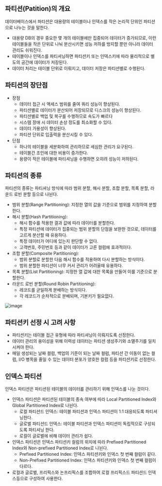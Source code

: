 ## 파티션(Patition)의 개요

데이터베이스에서 파티션은 대용량의 테이블이나 인덱스를 작은 논리적 단위인 파티션으로 나누는 것을 말한다.

- 대용량 DB의 경우 중요한 몇 개의 테이블에만 집중되어 데이터가 증가되므로, 이런 테이블들을 작은 단위로 나눠 분산시키면 성능 저하를 방지할 뿐만 아니라 데이터 관리도 쉬워진다.
- 테이블이나 인덱스를 파티셔닝하면 파티션키 또는 인덱스키에 따라 물리적으로 별도의 공간에 데이터가 저장된다.
- 데이터 처리는 테이블 단위로 이뤄지고, 데이터 저장은 파티션별로 수행된다.

## 파티션의 장단점

- 장점
  - 데이터 접근 시 액세스 범위를 줄여 쿼리 성능이 향상된다.
  - 파티션별로 데이터가 분산되어 저장되므로 디스크의 성능이 향상된다.
  - 파티션별로 백업 및 복구를 수행하므로 속도가 빠르다
  - 시스템 장애 시 데이터 손상 정도를 최소화할 수 있다.
  - 데이터 가용성이 향상된다.
  - 파티션 단위로 입출력을 분산시킬 수 있다.
- 단점
  - 하나의 테이블을 세분화하여 관리하므로 세심한 관리가 요구된다.
  - 테이블간 조인에 대한 비용이 증가한다.
  - 용량이 작은 테이블에 파티셔닝을 수행하면 오히려 성능이 저하된다.
 
## 파티션의 종류

파티션의 종류는 파티셔닝 방식에 따라 범위 분할, 해시 분할, 조합 분할, 목록 분할, 라운드 로빈 분할 등으로 나뉜다.

- 범위 분할(Range Partitioning): 지정한 열의 값을 기준으로 범위를 지정하여 분할한다.
- 해시 분할(Hash Partitioning):
  - 해시 함수를 적용한 결과 값에 따라 데이터를 분할한다.
  - 특정 파티션에 데이터가 집중되는 범위 분할의 단점을 보완한 것으로, 데이터를 고르게 분산할 때 유용하다.
  - 특정 데이터가 어디에 있는지 판단할 수 없다.
  - 고객번호, 주민번호 등과 같이 데이터가 고른 컬럼에 효과적이다.
- 조합 분할(Composite Partitioning):
  - 범위 분할로 분할한 다음 해시 함수를 적용하여 다시 분할하는 방식이다.
  - 범위 분할한 파티션이 너무 커서 관리가 어려울때 유용하다.
- 목록 분할(List Partitioning): 지정한 열 값에 대한 목록을 만들어 이를 기준으로 분할한다.
- 라운드 로빈 분할(Round Robin Partitioning):
  - 레코드를 균일하게 분배하는 방식이다.
  - 각 레코드가 순차적으로 분배되며, 기본키가 필요없다.
 
![image](https://github.com/user-attachments/assets/517e05a4-58ee-4438-bccc-6059c42fcaa5)

## 파티션키 선정 시 고려 사항

- 파티션키는 테이블 접근 유형에 따라 파티셔닝이 이뤄지도록 선정한다.
- 데이터 관리의 용이성을 위해 이력성 데이터는 파티션 생성주기와 소멸주기를 일치시켜야 한다.
- 매일 생성되는 날짜 컬럼, 백업의 기준이 되는 날짜 컬럼, 파티션 간 이동이 없는 컬럼, I/O 병목을 줄일 수 있는 데이터 분포가 양호한 컬럼 등을 파티션키로 선정한다.

## 인덱스 파티션

인덱스 파티션은 파티션된 테이블의 데이터를 관리하기 위해 인덱스를 나눈 것이다.

- 인덱스 파티션은 파티션된 테이블의 종속 여부에 따라 Local Partitioned Index와 Global Partitioned Index로 나뉜다.
  - 로컬 파티션드 인덱스: 테이블 파티션과 인덱스 파티션이 1:1 대응되도록 파티셔닝한다.
  - 글로벌 파티션드 인덱스: 테이블 파티션과 인덱스 파티션이 독립적으로 구성되도록 파티셔닝 한다.
  - 로컬이 글로벌에 비해 데이터 관리가 쉽다.
- 인덱스 파티션은 인덱스 파티션키 컬럼의 위치에 따라 Prefixed Partitioned Index와 Non-prefixed Partitioned Index로 나뉜다.
  - Prefixed Partitioned Index: 인덱스 파티션키와 인덱스 첫 번째 컬럼이 같다.
  - Non-Prefixed Partitioned Index: 인덱스 파티션키와 인덱스 첫 번째 컬럼이 다르다.
- 로컬과 글로벌, 프리픽스와 논프리픽스를 조합하여 로컬 프리픽스드 파티션드 인덱스등으로 구성하여 사용한다.

